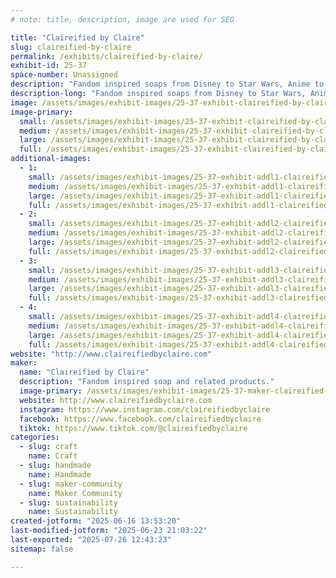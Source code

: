 ```yaml
---
# note: title, description, image are used for SEO

title: "Claireified by Claire"
slug: claireified-by-claire
permalink: /exhibits/claireified-by-claire/
exhibit-id: 25-37
space-number: Unassigned
description: "Fandom inspired soaps from Disney to Star Wars, Anime to Supernatural, Marvel, Harry Potter and more"
description-long: "Fandom inspired soaps from Disney to Star Wars, Anime to Supernatural, Marvel, Harry Potter. Related products including wax melts, linen/room spray, lotion, stickers and decals, and new for 2025, laser cut items such as clocks, key holders and more."
image: /assets/images/exhibit-images/25-37-exhibit-claireified-by-claire-2024-11-09-12-48-10-902-large.jpg
image-primary: 
  small: /assets/images/exhibit-images/25-37-exhibit-claireified-by-claire-2024-11-09-12-48-10-902-small.jpg
  medium: /assets/images/exhibit-images/25-37-exhibit-claireified-by-claire-2024-11-09-12-48-10-902-medium.jpg
  large: /assets/images/exhibit-images/25-37-exhibit-claireified-by-claire-2024-11-09-12-48-10-902-large.jpg
  full: /assets/images/exhibit-images/25-37-exhibit-claireified-by-claire-2024-11-09-12-48-10-902-full.jpg
additional-images: 
  - 1:
    small: /assets/images/exhibit-images/25-37-exhibit-addl1-claireified-by-claire-2024-01-08-10-44-09-small.jpg
    medium: /assets/images/exhibit-images/25-37-exhibit-addl1-claireified-by-claire-2024-01-08-10-44-09-medium.jpg
    large: /assets/images/exhibit-images/25-37-exhibit-addl1-claireified-by-claire-2024-01-08-10-44-09-large.jpg
    full: /assets/images/exhibit-images/25-37-exhibit-addl1-claireified-by-claire-2024-01-08-10-44-09-full.jpg
  - 2:
    small: /assets/images/exhibit-images/25-37-exhibit-addl2-claireified-by-claire-2024-01-08-11-20-20-small.jpg
    medium: /assets/images/exhibit-images/25-37-exhibit-addl2-claireified-by-claire-2024-01-08-11-20-20-medium.jpg
    large: /assets/images/exhibit-images/25-37-exhibit-addl2-claireified-by-claire-2024-01-08-11-20-20-large.jpg
    full: /assets/images/exhibit-images/25-37-exhibit-addl2-claireified-by-claire-2024-01-08-11-20-20-full.jpg
  - 3:
    small: /assets/images/exhibit-images/25-37-exhibit-addl3-claireified-by-claire-2024-01-08-11-15-51-small.jpg
    medium: /assets/images/exhibit-images/25-37-exhibit-addl3-claireified-by-claire-2024-01-08-11-15-51-medium.jpg
    large: /assets/images/exhibit-images/25-37-exhibit-addl3-claireified-by-claire-2024-01-08-11-15-51-large.jpg
    full: /assets/images/exhibit-images/25-37-exhibit-addl3-claireified-by-claire-2024-01-08-11-15-51-full.jpg
  - 4:
    small: /assets/images/exhibit-images/25-37-exhibit-addl4-claireified-by-claire-d20onarope-small.jpg
    medium: /assets/images/exhibit-images/25-37-exhibit-addl4-claireified-by-claire-d20onarope-medium.jpg
    large: /assets/images/exhibit-images/25-37-exhibit-addl4-claireified-by-claire-d20onarope-large.jpg
    full: /assets/images/exhibit-images/25-37-exhibit-addl4-claireified-by-claire-d20onarope-full.jpg
website: "http://www.claireifiedbyclaire.com"
maker: 
  name: "Claireified by Claire"
  description: "Fandom inspired soap and related products."
  image-primary: /assets/images/exhibit-images/25-37-maker-claireified-by-claire-cbc-lobo-color-medium.png
  website: http://www.claireifiedbyclaire.com
  instagram: https://www.instagram.com/claireifiedbyclaire
  facebook: https://www.facebook.com/claireifiedbyclaire
  tiktok: https://www.tiktok.com/@claireifiedbyclaire
categories: 
  - slug: craft
    name: Craft
  - slug: handmade
    name: Handmade
  - slug: maker-community
    name: Maker Community
  - slug: sustainability
    name: Sustainability
created-jotform: "2025-06-16 13:53:20"
last-modified-jotform: "2025-06-23 21:03:22"
last-exported: "2025-07-26 12:43:23"
sitemap: false

---
```

